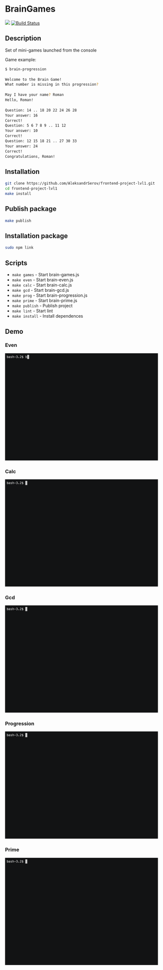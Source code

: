 # BrainGames

<a href="https://codeclimate.com/github/AleksandrSerov/frontend-project-lvl1/maintainability"><img src="https://api.codeclimate.com/v1/badges/8be57b9cd6a5bf0ed3c8/maintainability" /></a>
[![Build Status](https://travis-ci.org/AleksandrSerov/brainGames.svg?branch=master)](https://travis-ci.org/AleksandrSerov/brainGames)

## Description

Set of mini-games launched from the console

Game example:

```bash
$ brain-progression

Welcome to the Brain Game!
What number is missing in this progression?

May I have your name? Roman
Hello, Roman!

Question: 14 .. 18 20 22 24 26 28
Your answer: 16
Correct!
Question: 5 6 7 8 9 .. 11 12
Your answer: 10
Correct!
Question: 12 15 18 21 .. 27 30 33
Your answer: 24
Correct!
Congratulations, Roman!
```

## Installation

```bash
git clone https://github.com/AleksandrSerov/frontend-project-lvl1.git
cd frontend-project-lvl1
make install
```

## Publish package

```bash
make publish
```

## Installation package

```bash
sudo npm link
```

## Scripts

- `make games` - Start brain-games.js
- `make even` - Start brain-even.js
- `make calc` - Start brain-calc.js
- `make gcd` - Start brain-gcd.js
- `make prog` - Start brain-progression.js
- `make prime` - Start brain-prime.js
- `make publish` - Publish project
- `make lint` - Start lint
- `make install` - Install dependences

## Demo

### Even

![Even game](demo/even.gif)

### Calc

![Calc game](demo/calc.gif)

### Gcd

![Gcd game](demo/gcd.gif)

### Progression

![Progression game](demo/progression.gif)

### Prime

![Prime game](demo/prime.gif)
